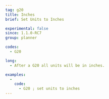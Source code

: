 ```yaml
---
tag: g20
title: Inches
brief: Set Units to Inches

experimental: false
since: 1.1.0-RC7
group: planner

codes:
  - G20

long:
  - After a G20 all units will be in inches.

examples:
  -
    code:
      - G20 ; set units to inches
---
```

